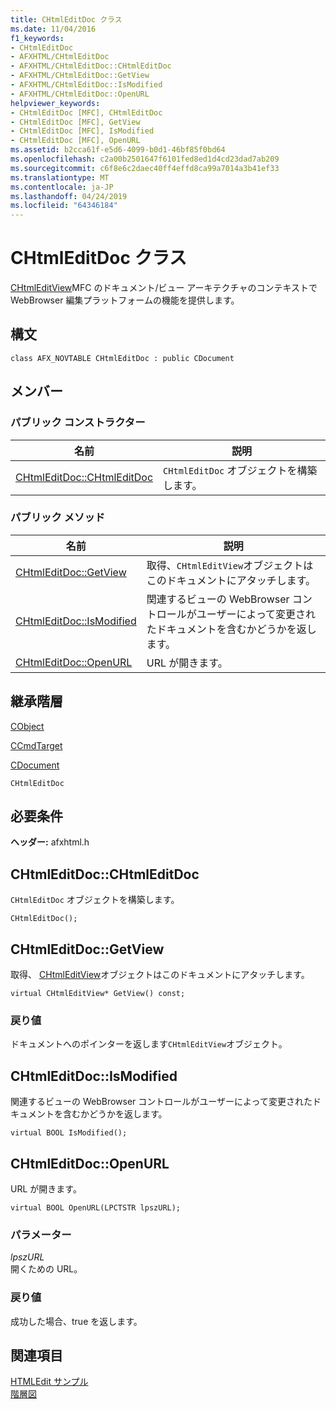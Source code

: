 ```yaml
---
title: CHtmlEditDoc クラス
ms.date: 11/04/2016
f1_keywords:
- CHtmlEditDoc
- AFXHTML/CHtmlEditDoc
- AFXHTML/CHtmlEditDoc::CHtmlEditDoc
- AFXHTML/CHtmlEditDoc::GetView
- AFXHTML/CHtmlEditDoc::IsModified
- AFXHTML/CHtmlEditDoc::OpenURL
helpviewer_keywords:
- CHtmlEditDoc [MFC], CHtmlEditDoc
- CHtmlEditDoc [MFC], GetView
- CHtmlEditDoc [MFC], IsModified
- CHtmlEditDoc [MFC], OpenURL
ms.assetid: b2cca61f-e5d6-4099-b0d1-46bf85f0bd64
ms.openlocfilehash: c2a00b2501647f6101fed8ed1d4cd23dad7ab209
ms.sourcegitcommit: c6f8e6c2daec40ff4effd8ca99a7014a3b41ef33
ms.translationtype: MT
ms.contentlocale: ja-JP
ms.lasthandoff: 04/24/2019
ms.locfileid: "64346184"
---
```

# <a name="chtmleditdoc-class"></a>CHtmlEditDoc クラス

[CHtmlEditView](../../mfc/reference/chtmleditview-class.md)MFC のドキュメント/ビュー アーキテクチャのコンテキストで WebBrowser 編集プラットフォームの機能を提供します。

## <a name="syntax"></a>構文

```
class AFX_NOVTABLE CHtmlEditDoc : public CDocument
```

## <a name="members"></a>メンバー

### <a name="public-constructors"></a>パブリック コンストラクター

|名前|説明|
|----------|-----------------|
|[CHtmlEditDoc::CHtmlEditDoc](#chtmleditdoc)|`CHtmlEditDoc` オブジェクトを構築します。|

### <a name="public-methods"></a>パブリック メソッド

|名前|説明|
|----------|-----------------|
|[CHtmlEditDoc::GetView](#getview)|取得、`CHtmlEditView`オブジェクトはこのドキュメントにアタッチします。|
|[CHtmlEditDoc::IsModified](#ismodified)|関連するビューの WebBrowser コントロールがユーザーによって変更されたドキュメントを含むかどうかを返します。|
|[CHtmlEditDoc::OpenURL](#openurl)|URL が開きます。|

## <a name="inheritance-hierarchy"></a>継承階層

[CObject](../../mfc/reference/cobject-class.md)

[CCmdTarget](../../mfc/reference/ccmdtarget-class.md)

[CDocument](../../mfc/reference/cdocument-class.md)

`CHtmlEditDoc`

## <a name="requirements"></a>必要条件

**ヘッダー:** afxhtml.h

##  <a name="chtmleditdoc"></a>  CHtmlEditDoc::CHtmlEditDoc

`CHtmlEditDoc` オブジェクトを構築します。

```
CHtmlEditDoc();
```

##  <a name="getview"></a>  CHtmlEditDoc::GetView

取得、 [CHtmlEditView](../../mfc/reference/chtmleditview-class.md)オブジェクトはこのドキュメントにアタッチします。

```
virtual CHtmlEditView* GetView() const;
```

### <a name="return-value"></a>戻り値

ドキュメントへのポインターを返します`CHtmlEditView`オブジェクト。

##  <a name="ismodified"></a>  CHtmlEditDoc::IsModified

関連するビューの WebBrowser コントロールがユーザーによって変更されたドキュメントを含むかどうかを返します。

```
virtual BOOL IsModified();
```

##  <a name="openurl"></a>  CHtmlEditDoc::OpenURL

URL が開きます。

```
virtual BOOL OpenURL(LPCTSTR lpszURL);
```

### <a name="parameters"></a>パラメーター

*lpszURL*<br/>
開くための URL。

### <a name="return-value"></a>戻り値

成功した場合、true を返します。

## <a name="see-also"></a>関連項目

[HTMLEdit サンプル](../../overview/visual-cpp-samples.md)<br/>
[階層図](../../mfc/hierarchy-chart.md)
